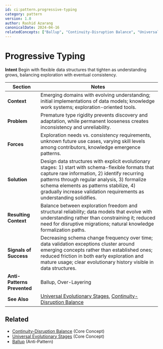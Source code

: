 ```yaml
---
id: ci:pattern.progressive-typing
category: pattern
version: 1.0
author: Rashid Azarang
canonicalDate: 2024-04-16
relatedConcepts: ["Ballup", "Continuity-Disruption Balance", "Universal Evolutionary Stages"]
---
```


<!-- Migration Status: Complete -->

# Progressive Typing

**Intent** Begin with flexible data structures that tighten as understanding grows, balancing exploration with eventual consistency.

| Section | Notes |
|---------|-------|
| **Context** | Emerging domains with evolving understanding; initial implementations of data models; knowledge work systems; exploration-oriented tools. |
| **Problem** | Premature type rigidity prevents discovery and adaptation, while permanent looseness creates inconsistency and unreliability. |
| **Forces** | Exploration needs vs. consistency requirements, unknown future use cases, varying skill levels among contributors, knowledge emergence patterns. |
| **Solution** | Design data structures with explicit evolutionary stages: 1) start with schema-flexible formats that capture raw information, 2) identify recurring patterns through regular analysis, 3) formalize schema elements as patterns stabilize, 4) gradually increase validation requirements as understanding solidifies. |
| **Resulting Context** | Balance between exploration freedom and structural reliability; data models that evolve with understanding rather than constraining it; reduced need for disruptive migrations; natural knowledge formalization paths. |
| **Signals of Success** | Decreasing schema change frequency over time; data validation exceptions cluster around emerging concepts rather than established ones; reduced friction in both early exploration and mature usage; clear evolutionary history visible in data structures. |
| **Anti-Patterns Prevented** | Ballup, Over-Layering |
| **See Also** | [Universal Evolutionary Stages](../../core-concepts/universal-evolutionary-stages.md), [Continuity-Disruption Balance](../../core-concepts/continuity-disruption-balance.md) |







## Related

- [Continuity-Disruption Balance](../../core-concepts/continuity-disruption-balance.md) (Core Concept)
- [Universal Evolutionary Stages](../../core-concepts/universal-evolutionary-stages.md) (Core Concept)
- [Ballup](../anti-patterns/ballup.md) (Anti-Pattern)
